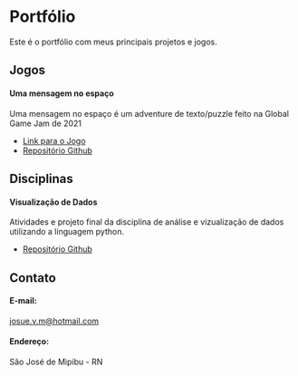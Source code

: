 # Portfólio

Este é o portfólio com meus principais projetos e jogos.

## Jogos

#### Uma mensagem no espaço

Uma mensagem no espaço é um adventure de texto/puzzle feito na Global Game Jam de 2021
- [Link para o Jogo](https://globalgamejam.org/2021/games/uma-mensagem-no-espa%C3%A7o-0)
- [Repositório Github](https://github.com/josue-vm/Meus-Jogos/tree/main/Uma%20mensagem%20no%20espa%C3%A7o)

#### 

#### 

#### 

## Disciplinas

#### Visualização de Dados
Atividades e projeto final da disciplina de análise e vizualização de dados utilizando a linguagem python.

- [Repositório Github](https://github.com/josue-vm/PythonVD)

## Contato

#### E-mail:
<josue.v.m@hotmail.com>

#### Endereço:
São José de Mipibu - RN

